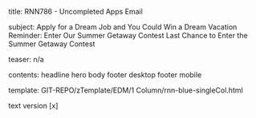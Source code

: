title:					RNN786 - Uncompleted Apps Email

subject:					Apply for a Dream Job and You Could Win a Dream Vacation
					Reminder: Enter Our Summer Getaway Contest
					Last Chance to Enter the Summer Getaway Contest

teaser:					n/a

contents:				headline
					hero
					body
					footer desktop
					footer mobile

template: GIT-REPO/zTemplate/EDM/1 Column/rnn-blue-singleCol.html

text version 				[x] 
